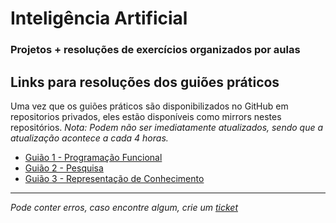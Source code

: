 # Inteligência Artificial
### Projetos + resoluções de exercícios organizados por aulas

## Links para resoluções dos guiões práticos

Uma vez que os guiões práticos são disponibilizados no GitHub em repositorios privados, eles estão disponíveis como mirrors nestes repositórios.
*Nota: Podem não ser imediatamente atualizados, sendo que a atualização acontece a cada 4 horas.*

- [Guião 1 - Programação Funcional](https://git.tiagorg.pt/TiagoRG/ia-guiao-de-programacao-funcional)
- [Guião 2 - Pesquisa](https://git.tiagorg.pt/TiagoRG/ia-guiao-sobre-pesquisa)
- [Guião 3 - Representação de Conhecimento](https://git.tiagorg.pt/TiagoRG/ia-guiao-rc)


---
*Pode conter erros, caso encontre algum, crie um* [*ticket*](https://github.com/TiagoRG/uaveiro-leci/issues/new)

